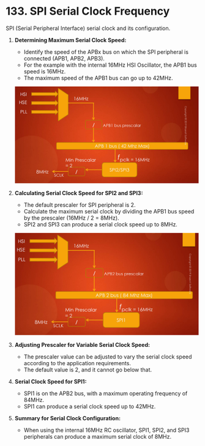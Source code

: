 # 133. SPI Serial Clock Frequency



 SPI (Serial Peripheral Interface) serial clock and its configuration. 

1. **Determining Maximum Serial Clock Speed:**

   - Identify the speed of the APBx bus on which the SPI peripheral is connected (APB1, APB2, APB3).
   - For the example with the internal 16MHz HSI Oscillator, the APB1 bus speed is 16MHz.
   - The maximum speed of the APB1 bus can go up to 42MHz.

   ![01](https://github.com/knightsummon/Mastering-Microcontroller-and-Embedded-Driver-Development/blob/main/35.%20SPI%20Serial%20Clock%20Discussion/133.%20SPI%20Serial%20Clock%20Frequency.assets/01.jpg)

2. **Calculating Serial Clock Speed for SPI2 and SPI3:**

   - The default prescaler for SPI peripheral is 2.
   - Calculate the maximum serial clock by dividing the APB1 bus speed by the prescaler (16MHz / 2 = 8MHz).
   - SPI2 and SPI3 can produce a serial clock speed up to 8MHz.

   ![02](https://github.com/knightsummon/Mastering-Microcontroller-and-Embedded-Driver-Development/blob/main/35.%20SPI%20Serial%20Clock%20Discussion/133.%20SPI%20Serial%20Clock%20Frequency.assets/02.jpg)

3. **Adjusting Prescaler for Variable Serial Clock Speed:**

   - The prescaler value can be adjusted to vary the serial clock speed according to the application requirements.
   - The default value is 2, and it cannot go below that.

4. **Serial Clock Speed for SPI1:**

   - SPI1 is on the APB2 bus, with a maximum operating frequency of 84MHz.
   - SPI1 can produce a serial clock speed up to 42MHz.

5. **Summary for Serial Clock Configuration:**

   - When using the internal 16MHz RC oscillator, SPI1, SPI2, and SPI3 peripherals can produce a maximum serial clock of 8MHz.

